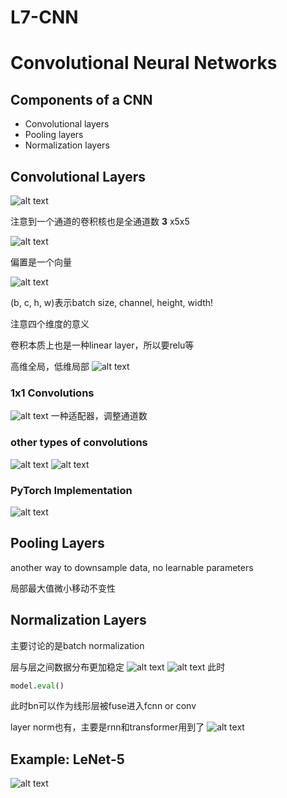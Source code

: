 # L7-CNN

# Convolutional Neural Networks

## Components of a CNN

- Convolutional layers
- Pooling layers
- Normalization layers

## Convolutional Layers

![alt text](image.png)

注意到一个通道的卷积核也是全通道数 **3** x5x5

![alt text](image-1.png)

偏置是一个向量

![alt text](image-3.png)

(b, c, h, w)表示batch size, channel, height, width!

注意四个维度的意义

卷积本质上也是一种linear layer，所以要relu等

高维全局，低维局部
![alt text](image-4.png)
### 1x1 Convolutions
![alt text](image-5.png)
一种适配器，调整通道数

### other types of convolutions
![alt text](image-6.png)
![alt text](image-7.png)
### PyTorch Implementation
![alt text](image-8.png)


## Pooling Layers
another way to downsample data, no learnable parameters

局部最大值微小移动不变性

## Normalization Layers
主要讨论的是batch normalization

层与层之间数据分布更加稳定
![alt text](image-10.png)
![alt text](image-11.png)
此时
```python
model.eval()
```
此时bn可以作为线形层被fuse进入fcnn or conv

layer norm也有，主要是rnn和transformer用到了
![alt text](image-12.png)

## Example: LeNet-5
![alt text](image-9.png)



